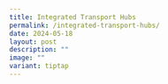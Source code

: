 ```yaml
---
title: Integrated Transport Hubs
permalink: /integrated-transport-hubs/
date: 2024-05-18
layout: post
description: ""
image: ""
variant: tiptap
---
```

